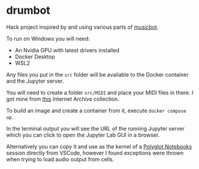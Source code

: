 # drumbot

Hack project inspired by and using various parts of [musicbot](https://github.com/bearpelican/musicautobot/blob/master/musicautobot/music_transformer/transform.py).

To run on Windows you will need:

- An Nvidia GPU with latest drivers installed
- Docker Desktop
- WSL2

Any files you put in the `src` folder will be available to the Docker container and the Jupyter server.

You will need to create a folder `src/MIDI` and place your MIDI files in there. I got mine from [this](https://archive.org/details/themagicofmidiv1) Internet Archive collection.

To build an image and create a container from it, execute `docker compose up`.

In the terminal output you will see the URL of the running Jupyter server which you can click to open the Jupyter Lab GUI in a browser.

Alternatively you can copy it and use as the kernel of a [Polyglot Notebooks](https://marketplace.visualstudio.com/items?itemName=ms-dotnettools.dotnet-interactive-vscode) session directly from VSCode, however I found exceptions were thrown when trying to load audio output from cells.